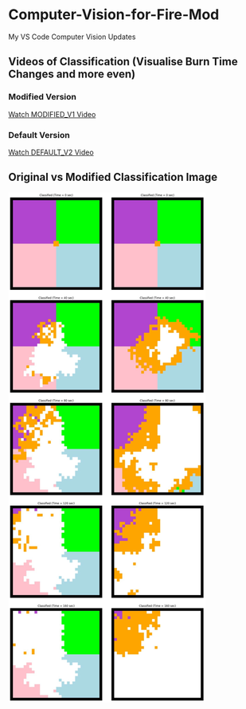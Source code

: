 # Computer-Vision-for-Fire-Mod
My VS Code Computer Vision Updates 


##  Videos of Classification (Visualise Burn Time Changes and more even)

### Modified Version
[Watch MODIFIED_V1 Video](Media/MODIFIED_V1.mp4)

###  Default Version
[Watch DEFAULT_V2 Video](Media/DEFAULT_V2.mp4)



##  Original vs Modified Classification Image
![Original vs Modified Classification Image](Media/Classification%20Image%20-%20Original%20vs%20Modified.svg)
